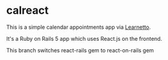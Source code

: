 # calreact

This is a simple calendar appointments app via [Learnetto](https://learnetto.com).

It's a Ruby on Rails 5 app which uses React.js on the frontend.

This branch switches react-rails gem to react-on-rails gem
